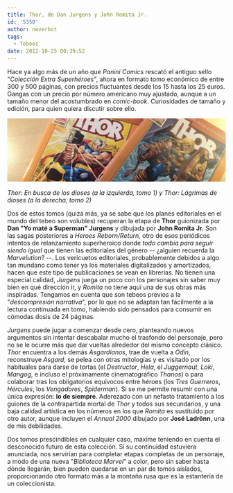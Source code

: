 ```yaml
---
title: Thor, de Dan Jurgens y John Romita Jr.
id: '5350'
author: neverbot
tags:
  - Tebeos
date: 2012-10-25 00:39:52
---
```


Hace ya algo más de un año que _Panini Comics_ rescató el antiguo sello "_Colección Extra Superhéroes_", ahora en formato tomo económico de entre 300 y 500 páginas, con precios fluctuantes desde los 15 hasta los 25 euros. Gangas con un precio por número americano muy ajustado, aunque a un tamaño menor del acostumbrado en _comic-book_. Curiosidades de tamaño y edición, para quien quiera discutir sobre ello.

[![](./thor-de-dan-jurgens-y-john-romita-jr/thor_dan_jurgens_john_romita_jr.jpg "Thor de Dan Jurgens y John Romita Jr.")](./thor-de-dan-jurgens-y-john-romita-jr/thor_dan_jurgens_john_romita_jr.jpg)

_Thor: En busca de los dioses (a la izquierda, tomo 1) y Thor: Lágrimas de dioses (a la derecha, tomo 2)_

Dos de estos tomos (quizá más, ya se sabe que los planes editoriales en el mundo del tebeo son volubles) recuperan la etapa de **Thor** guionizada por **Dan "Yo maté a Superman" Jurgens** y dibujada por **John Romita Jr.** Son las sagas posteriores a _Heroes Reborn/Return_, otro de esos periódicos intentos de relanzamiento superheroico donde _todo cambia para seguir siendo igual_ que tienen las editoriales del género -- ¿alguien recuerda la _Marvelution_? --. Los vericuetos editoriales, probablemente debidos a algo tan mundano como tener ya los materiales digitalizados y amortizados, hacen que este tipo de publicaciones se vean en librerías. No tienen una especial calidad, _Jurgens_ juega un poco con los personajes sin saber muy bien en qué dirección ir, y _Romita_ no tiene aquí una de sus obras más inspiradas. Tengamos en cuenta que son tebeos previos a la "_descompresión narrativa_", por lo que no se adaptan tan fácilmente a la lectura continuada en tomo, habiendo sido pensados para consumir en cómodas dosis de 24 páginas.

_Jurgens_ puede jugar a comenzar desde cero, planteando nuevos argumentos sin intentar descabalar mucho el trasfondo del personaje, pero no se le ocurre más que dar vueltas alrededor del mismo concepto clásico. _Thor_ encuentra a los demás _Asgardianos_, trae de vuelta a _Odín_, reconstruye _Asgard_, se pelea con otras mitologías y es visitado por los habituales para darse de tortas (el _Destructor_, _Hela_, el _Juggernaut_, _Loki_, _Mangog_, e incluso el próximamente cinematográfico _Thanos_) o para colaborar tras los obligatorios equívocos entre héroes (los _Tres Guerreros_, _Hércules_, los _Vengadores_, _Spiderman_). Si se me permite resumir con una única expresión: **lo de siempre**. Aderezado con un nefasto tratamiento a los guiones de la contrapartida mortal de _Thor_ y todos sus secundarios, y una baja calidad artística en los números en los que _Romita_ es sustituido por otro autor, aunque incluyen el _Annual 2000_ dibujado por **José Ladrönn**, una de mis debilidades.

Dos tomos prescindibles en cualquier caso, máxime teniendo en cuenta el desconocido futuro de esta colección. Si su continuidad estuviera anunciada, nos servirían para completar etapas completas de un personaje, a modo de una nueva "_Biblioteca Marvel_" a color, pero sin saber hasta dónde llegarán, bien pueden quedarse en un par de tomos aislados, proporcionando otro formato más a la montaña rusa que es la estantería de un coleccionista.